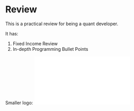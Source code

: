 # Review

This is a practical review for being a quant developer.

It has:
1. Fixed Income Review
2. In-depth Programming Bullet Points 


Smaller logo: ![Alt][1]

[1]: /quant_review.pdf "Title"
